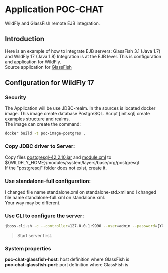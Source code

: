 # Application POC-CHAT 
WildFly and GlassFish remote EJB integration.

## Introduction
Here is an example of how to integrate EJB servers: GlassFish 3.1 (Java 1.7) and WildFly 17 (Java 1.8)
Integration is at the EJB level. This is configuration and application for WildFly.\
Source application for [GlassFish]

## Configuration for WildFly 17

### Security
The Application will be use JDBC-realm. In the sources is located docker image.
This image create database PostgreSQL. Script [init.sql] create examples structure and realms.\
The image can create the command:
```sh
docker build -t poc-image-postgres .
```

### Copy JDBC driver to Server:
Copy files [postgresql-42.2.10.jar] and [module.xml] to ${WILDFLY_HOME}/modules/system/layers/base/org/postgresql \
If the "postgresql" folder does not exist, create it.

### Use standalone-full configuration:
I changed file name standalone.xml on standalone-std.xml and I changed file name standalone-full.xml on standalone.xml. \
Your way may be different. 

### Use CLI to configure the server:
```sh
jboss-cli.sh -c --controller=127.0.0.1:9990 --user=admin --password=[YOUR ADMIN PASS] --file=configure-server.cli
```
> Start server first.

### System properties
**poc-chat-glassfish-host**: host definition where GlassFish is \
**poc-chat-glassfish-port**: port definition where GlassFish is

[postgresql-42.2.10.jar]: https://jdbc.postgresql.org/download/postgresql-42.2.10.jar
[module.xml]: https://github.com/Horfeusz/poc-chat/blob/master/wildfly-chat-docker/src/main/docker/wildfly/module.xml
[GlassFish]: https://github.com/Horfeusz/poc-chat-glass
